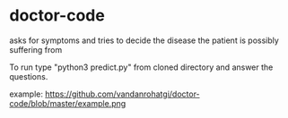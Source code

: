 # doctor-code
asks for symptoms and tries to decide the disease the patient is possibly suffering from

To run type "python3 predict.py" from cloned directory and answer the questions.

example:
https://github.com/vandanrohatgi/doctor-code/blob/master/example.png
